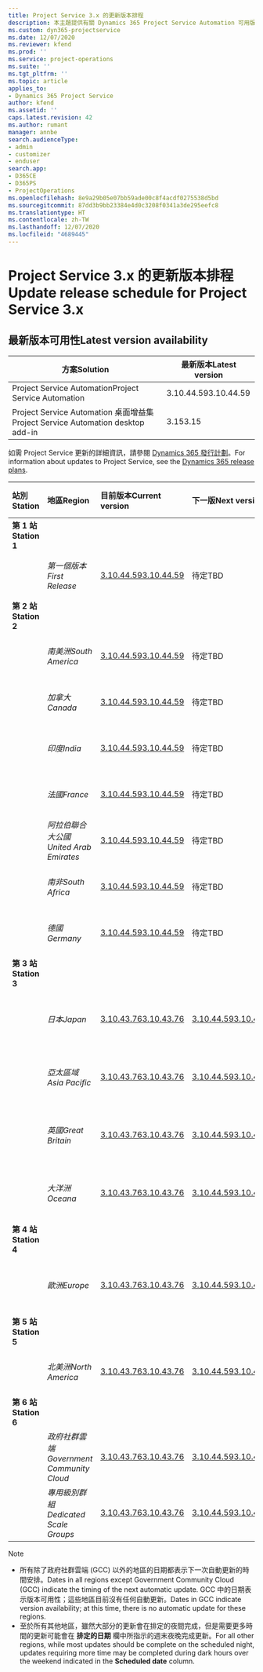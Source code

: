 ```yaml
---
title: Project Service 3.x 的更新版本排程
description: 本主題提供有關 Dynamics 365 Project Service Automation 可用版本與即將發行版本的資訊。
ms.custom: dyn365-projectservice
ms.date: 12/07/2020
ms.reviewer: kfend
ms.prod: ''
ms.service: project-operations
ms.suite: ''
ms.tgt_pltfrm: ''
ms.topic: article
applies_to:
- Dynamics 365 Project Service
author: kfend
ms.assetid: ''
caps.latest.revision: 42
ms.author: rumant
manager: annbe
search.audienceType:
- admin
- customizer
- enduser
search.app:
- D365CE
- D365PS
- ProjectOperations
ms.openlocfilehash: 8e9a29b05e07bb59ade00c8f4acdf0275538d5bd
ms.sourcegitcommit: 87dd3b9bb23384e4d0c3208f0341a3de295eefc8
ms.translationtype: HT
ms.contentlocale: zh-TW
ms.lasthandoff: 12/07/2020
ms.locfileid: "4689445"
---
```

# <a name="update-release-schedule-for-project-service-3x"></a><span data-ttu-id="fcb4d-103">Project Service 3.x 的更新版本排程</span><span class="sxs-lookup"><span data-stu-id="fcb4d-103">Update release schedule for Project Service 3.x</span></span>

## <a name="latest-version-availability"></a><span data-ttu-id="fcb4d-104">最新版本可用性</span><span class="sxs-lookup"><span data-stu-id="fcb4d-104">Latest version availability</span></span>

| <span data-ttu-id="fcb4d-105">方案</span><span class="sxs-lookup"><span data-stu-id="fcb4d-105">Solution</span></span>  | <span data-ttu-id="fcb4d-106"> 最新版本</span><span class="sxs-lookup"><span data-stu-id="fcb4d-106">Latest version</span></span> |
|-------|----|
| <span data-ttu-id="fcb4d-107">Project Service Automation</span><span class="sxs-lookup"><span data-stu-id="fcb4d-107">Project Service Automation</span></span>    | <span data-ttu-id="fcb4d-108">3.10.44.59</span><span class="sxs-lookup"><span data-stu-id="fcb4d-108">3.10.44.59</span></span> |
| <span data-ttu-id="fcb4d-109">Project Service Automation 桌面增益集</span><span class="sxs-lookup"><span data-stu-id="fcb4d-109">Project Service Automation desktop add-in</span></span>                | <span data-ttu-id="fcb4d-110">3.15</span><span class="sxs-lookup"><span data-stu-id="fcb4d-110">3.15</span></span>          |

<span data-ttu-id="fcb4d-111">如需 Project Service 更新的詳細資訊，請參閱 [Dynamics 365 發行計劃](https://docs.microsoft.com/dynamics365/release-plans/)。</span><span class="sxs-lookup"><span data-stu-id="fcb4d-111">For information about updates to Project Service, see the [Dynamics 365 release plans](https://docs.microsoft.com/dynamics365/release-plans/).</span></span> 

| <span data-ttu-id="fcb4d-112">站別</span><span class="sxs-lookup"><span data-stu-id="fcb4d-112">Station</span></span>  | <span data-ttu-id="fcb4d-113">地區</span><span class="sxs-lookup"><span data-stu-id="fcb4d-113">Region</span></span> | <span data-ttu-id="fcb4d-114">目前版本</span><span class="sxs-lookup"><span data-stu-id="fcb4d-114">Current version</span></span> | <span data-ttu-id="fcb4d-115">下一版</span><span class="sxs-lookup"><span data-stu-id="fcb4d-115">Next version</span></span> |  <span data-ttu-id="fcb4d-116">排程日期</span><span class="sxs-lookup"><span data-stu-id="fcb4d-116">Scheduled date</span></span>
| :---   | :---   | :---   | :---   |:---   |         
|<span data-ttu-id="fcb4d-117"><strong>第 1 站</strong></span><span class="sxs-lookup"><span data-stu-id="fcb4d-117"><strong>Station 1</strong></span></span> | |  |  | |
| | <span data-ttu-id="fcb4d-118"><i>第一個版本</i></span><span class="sxs-lookup"><span data-stu-id="fcb4d-118"><i>First Release</i></span></span> | [<span data-ttu-id="fcb4d-119">3.10.44.59</span><span class="sxs-lookup"><span data-stu-id="fcb4d-119">3.10.44.59</span></span>](whats-new-ur-26.md) | <span data-ttu-id="fcb4d-120">待定</span><span class="sxs-lookup"><span data-stu-id="fcb4d-120">TBD</span></span> | <span data-ttu-id="fcb4d-121">2021 年 1 月 8 日</span><span class="sxs-lookup"><span data-stu-id="fcb4d-121">January 8, 2021</span></span>
|<span data-ttu-id="fcb4d-122"><strong>第 2 站</strong></span><span class="sxs-lookup"><span data-stu-id="fcb4d-122"><strong>Station 2</strong></span></span> | |  |  | |
| | <span data-ttu-id="fcb4d-123"><i>南美洲</i></span><span class="sxs-lookup"><span data-stu-id="fcb4d-123"><i>South America</i></span></span> | [<span data-ttu-id="fcb4d-124">3.10.44.59</span><span class="sxs-lookup"><span data-stu-id="fcb4d-124">3.10.44.59</span></span>](whats-new-ur-26.md) | <span data-ttu-id="fcb4d-125">待定</span><span class="sxs-lookup"><span data-stu-id="fcb4d-125">TBD</span></span> | <span data-ttu-id="fcb4d-126">2021 年 1 月 15 日</span><span class="sxs-lookup"><span data-stu-id="fcb4d-126">January 15, 2021</span></span>
| | <span data-ttu-id="fcb4d-127"><i>加拿大</i></span><span class="sxs-lookup"><span data-stu-id="fcb4d-127"><i>Canada</i></span></span> | [<span data-ttu-id="fcb4d-128">3.10.44.59</span><span class="sxs-lookup"><span data-stu-id="fcb4d-128">3.10.44.59</span></span>](whats-new-ur-26.md) | <span data-ttu-id="fcb4d-129">待定</span><span class="sxs-lookup"><span data-stu-id="fcb4d-129">TBD</span></span> | <span data-ttu-id="fcb4d-130">2021 年 1 月 15 日</span><span class="sxs-lookup"><span data-stu-id="fcb4d-130">January 15, 2021</span></span>
| | <span data-ttu-id="fcb4d-131"><i>印度</i></span><span class="sxs-lookup"><span data-stu-id="fcb4d-131"><i>India</i></span></span> | [<span data-ttu-id="fcb4d-132">3.10.44.59</span><span class="sxs-lookup"><span data-stu-id="fcb4d-132">3.10.44.59</span></span>](whats-new-ur-26.md) | <span data-ttu-id="fcb4d-133">待定</span><span class="sxs-lookup"><span data-stu-id="fcb4d-133">TBD</span></span> | <span data-ttu-id="fcb4d-134">2021 年 1 月 15 日</span><span class="sxs-lookup"><span data-stu-id="fcb4d-134">January 15, 2021</span></span>
| | <span data-ttu-id="fcb4d-135"><i>法國</i></span><span class="sxs-lookup"><span data-stu-id="fcb4d-135"><i>France</i></span></span> | [<span data-ttu-id="fcb4d-136">3.10.44.59</span><span class="sxs-lookup"><span data-stu-id="fcb4d-136">3.10.44.59</span></span>](whats-new-ur-26.md) | <span data-ttu-id="fcb4d-137">待定</span><span class="sxs-lookup"><span data-stu-id="fcb4d-137">TBD</span></span> | <span data-ttu-id="fcb4d-138">2021 年 1 月 15 日</span><span class="sxs-lookup"><span data-stu-id="fcb4d-138">January 15, 2021</span></span>
| | <span data-ttu-id="fcb4d-139"><i>阿拉伯聯合大公國</i></span><span class="sxs-lookup"><span data-stu-id="fcb4d-139"><i>United Arab Emirates</i></span></span> | [<span data-ttu-id="fcb4d-140">3.10.44.59</span><span class="sxs-lookup"><span data-stu-id="fcb4d-140">3.10.44.59</span></span>](whats-new-ur-26.md) | <span data-ttu-id="fcb4d-141">待定</span><span class="sxs-lookup"><span data-stu-id="fcb4d-141">TBD</span></span> | <span data-ttu-id="fcb4d-142">2021 年 1 月 15 日</span><span class="sxs-lookup"><span data-stu-id="fcb4d-142">January 15, 2021</span></span>
| | <span data-ttu-id="fcb4d-143"><i>南非</i></span><span class="sxs-lookup"><span data-stu-id="fcb4d-143"><i>South Africa</i></span></span> | [<span data-ttu-id="fcb4d-144">3.10.44.59</span><span class="sxs-lookup"><span data-stu-id="fcb4d-144">3.10.44.59</span></span>](whats-new-ur-26.md) | <span data-ttu-id="fcb4d-145">待定</span><span class="sxs-lookup"><span data-stu-id="fcb4d-145">TBD</span></span> | <span data-ttu-id="fcb4d-146">2021 年 1 月 15 日</span><span class="sxs-lookup"><span data-stu-id="fcb4d-146">January 15, 2021</span></span>
| | <span data-ttu-id="fcb4d-147"><i>德國</i></span><span class="sxs-lookup"><span data-stu-id="fcb4d-147"><i>Germany</i></span></span> | [<span data-ttu-id="fcb4d-148">3.10.44.59</span><span class="sxs-lookup"><span data-stu-id="fcb4d-148">3.10.44.59</span></span>](whats-new-ur-26.md) | <span data-ttu-id="fcb4d-149">待定</span><span class="sxs-lookup"><span data-stu-id="fcb4d-149">TBD</span></span> | <span data-ttu-id="fcb4d-150">2021 年 1 月 15 日</span><span class="sxs-lookup"><span data-stu-id="fcb4d-150">January 15, 2021</span></span>
|<span data-ttu-id="fcb4d-151"><strong>第 3 站</strong></span><span class="sxs-lookup"><span data-stu-id="fcb4d-151"><strong>Station 3</strong></span></span> | |  |  | |
| | <span data-ttu-id="fcb4d-152"><i>日本</i></span><span class="sxs-lookup"><span data-stu-id="fcb4d-152"><i>Japan</i></span></span> | [<span data-ttu-id="fcb4d-153">3.10.43.76</span><span class="sxs-lookup"><span data-stu-id="fcb4d-153">3.10.43.76</span></span>](whats-new-ur-25.md) | [<span data-ttu-id="fcb4d-154">3.10.44.59</span><span class="sxs-lookup"><span data-stu-id="fcb4d-154">3.10.44.59</span></span>](whats-new-ur-26.md) | <span data-ttu-id="fcb4d-155">2020 年 12 月 11 日</span><span class="sxs-lookup"><span data-stu-id="fcb4d-155">December 11, 2020</span></span>
| | <span data-ttu-id="fcb4d-156"><i>亞太區域</i></span><span class="sxs-lookup"><span data-stu-id="fcb4d-156"><i>Asia Pacific</i></span></span> | [<span data-ttu-id="fcb4d-157">3.10.43.76</span><span class="sxs-lookup"><span data-stu-id="fcb4d-157">3.10.43.76</span></span>](whats-new-ur-25.md) | [<span data-ttu-id="fcb4d-158">3.10.44.59</span><span class="sxs-lookup"><span data-stu-id="fcb4d-158">3.10.44.59</span></span>](whats-new-ur-26.md) | <span data-ttu-id="fcb4d-159">2020 年 12 月 11 日</span><span class="sxs-lookup"><span data-stu-id="fcb4d-159">December 11, 2020</span></span>
| | <span data-ttu-id="fcb4d-160"><i>英國</i></span><span class="sxs-lookup"><span data-stu-id="fcb4d-160"><i>Great Britain</i></span></span> | [<span data-ttu-id="fcb4d-161">3.10.43.76</span><span class="sxs-lookup"><span data-stu-id="fcb4d-161">3.10.43.76</span></span>](whats-new-ur-25.md) | [<span data-ttu-id="fcb4d-162">3.10.44.59</span><span class="sxs-lookup"><span data-stu-id="fcb4d-162">3.10.44.59</span></span>](whats-new-ur-26.md) | <span data-ttu-id="fcb4d-163">2020 年 12 月 11 日</span><span class="sxs-lookup"><span data-stu-id="fcb4d-163">December 11, 2020</span></span>
| | <span data-ttu-id="fcb4d-164"><i>大洋洲</i></span><span class="sxs-lookup"><span data-stu-id="fcb4d-164"><i>Oceana</i></span></span> | [<span data-ttu-id="fcb4d-165">3.10.43.76</span><span class="sxs-lookup"><span data-stu-id="fcb4d-165">3.10.43.76</span></span>](whats-new-ur-25.md) | [<span data-ttu-id="fcb4d-166">3.10.44.59</span><span class="sxs-lookup"><span data-stu-id="fcb4d-166">3.10.44.59</span></span>](whats-new-ur-26.md) | <span data-ttu-id="fcb4d-167">2020 年 12 月 11 日</span><span class="sxs-lookup"><span data-stu-id="fcb4d-167">December 11, 2020</span></span>
|<span data-ttu-id="fcb4d-168"><strong>第 4 站</strong></span><span class="sxs-lookup"><span data-stu-id="fcb4d-168"><strong>Station 4</strong></span></span> | |  |  | |
| | <span data-ttu-id="fcb4d-169"><i>歐洲</i></span><span class="sxs-lookup"><span data-stu-id="fcb4d-169"><i>Europe</i></span></span> | [<span data-ttu-id="fcb4d-170">3.10.43.76</span><span class="sxs-lookup"><span data-stu-id="fcb4d-170">3.10.43.76</span></span>](whats-new-ur-25.md) | [<span data-ttu-id="fcb4d-171">3.10.44.59</span><span class="sxs-lookup"><span data-stu-id="fcb4d-171">3.10.44.59</span></span>](whats-new-ur-26.md) | <span data-ttu-id="fcb4d-172">2020 年 12 月 18 日</span><span class="sxs-lookup"><span data-stu-id="fcb4d-172">December 18, 2020</span></span>
|<span data-ttu-id="fcb4d-173"><strong>第 5 站</strong></span><span class="sxs-lookup"><span data-stu-id="fcb4d-173"><strong>Station 5</strong></span></span> | |  |  | |
| | <span data-ttu-id="fcb4d-174"><i>北美洲</i></span><span class="sxs-lookup"><span data-stu-id="fcb4d-174"><i>North America</i></span></span> | [<span data-ttu-id="fcb4d-175">3.10.43.76</span><span class="sxs-lookup"><span data-stu-id="fcb4d-175">3.10.43.76</span></span>](whats-new-ur-25.md) | [<span data-ttu-id="fcb4d-176">3.10.44.59</span><span class="sxs-lookup"><span data-stu-id="fcb4d-176">3.10.44.59</span></span>](whats-new-ur-26.md) | <span data-ttu-id="fcb4d-177">2021 年 1 月 8 日</span><span class="sxs-lookup"><span data-stu-id="fcb4d-177">January 8, 2021</span></span>
|<span data-ttu-id="fcb4d-178"><strong>第 6 站</strong></span><span class="sxs-lookup"><span data-stu-id="fcb4d-178"><strong>Station 6</strong></span></span> | |  |  | |
| | <span data-ttu-id="fcb4d-179"><i>政府社群雲端</i></span><span class="sxs-lookup"><span data-stu-id="fcb4d-179"><i>Government Community Cloud</i></span></span> | [<span data-ttu-id="fcb4d-180">3.10.43.76</span><span class="sxs-lookup"><span data-stu-id="fcb4d-180">3.10.43.76</span></span>](whats-new-ur-25.md) | [<span data-ttu-id="fcb4d-181">3.10.44.59</span><span class="sxs-lookup"><span data-stu-id="fcb4d-181">3.10.44.59</span></span>](whats-new-ur-26.md) | <span data-ttu-id="fcb4d-182">2021 年 1 月 8 日</span><span class="sxs-lookup"><span data-stu-id="fcb4d-182">January 8, 2021</span></span>
| | <span data-ttu-id="fcb4d-183"><i>專用級別群組</i></span><span class="sxs-lookup"><span data-stu-id="fcb4d-183"><i>Dedicated Scale Groups</i></span></span> | [<span data-ttu-id="fcb4d-184">3.10.43.76</span><span class="sxs-lookup"><span data-stu-id="fcb4d-184">3.10.43.76</span></span>](whats-new-ur-25.md) | [<span data-ttu-id="fcb4d-185">3.10.44.59</span><span class="sxs-lookup"><span data-stu-id="fcb4d-185">3.10.44.59</span></span>](whats-new-ur-26.md) | <span data-ttu-id="fcb4d-186">2021 年 1 月 15 日</span><span class="sxs-lookup"><span data-stu-id="fcb4d-186">January 15, 2021</span></span>

>[!Note]
> - <span data-ttu-id="fcb4d-187">所有除了政府社群雲端 (GCC) 以外的地區的日期都表示下一次自動更新的時間安排。</span><span class="sxs-lookup"><span data-stu-id="fcb4d-187">Dates in all regions except Government Community Cloud (GCC) indicate the timing of the next automatic update.</span></span> <span data-ttu-id="fcb4d-188">GCC 中的日期表示版本可用性；這些地區目前沒有任何自動更新。</span><span class="sxs-lookup"><span data-stu-id="fcb4d-188">Dates in GCC indicate version availability; at this time, there is no automatic update for these regions.</span></span>
> - <span data-ttu-id="fcb4d-189">至於所有其他地區，雖然大部分的更新會在排定的夜間完成，但是需要更多時間的更新可能會在 **排定的日期** 欄中所指示的週末夜晚完成更新。</span><span class="sxs-lookup"><span data-stu-id="fcb4d-189">For all other regions, while most updates should be complete on the scheduled night, updates requiring more time may be completed during dark hours over the weekend indicated in the **Scheduled date** column.</span></span>
